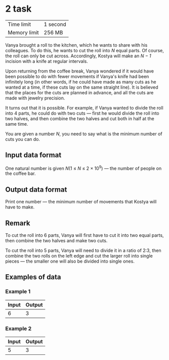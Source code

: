 # 2 task
<table>
  <tr>
      <td>Time limit</td>
      <td>1 second</td>
  </tr>
  <tr>
      <td>Memory limit</td>
      <td>256 MB</td>
  </tr>
</table>

Vanya brought a roll to the kitchen, which he wants to share with his colleagues. To do this, he wants to cut the roll into 
<i>N</i> equal parts. Of course, the roll can only be cut across. Accordingly, Kostya will make an <i>N − 1</i> incision with 
a knife at regular intervals.  

Upon returning from the coffee break, Vanya wondered if it would have been possible to do with fewer movements if Vanya's knife 
had been infinitely long (in other words, if he could have made as many cuts as he wanted at a time, if these cuts lay on the 
same straight line). It is believed that the places for the cuts are planned in advance, and all the cuts are made with jewelry 
precision.  

It turns out that it is possible. For example, if Vanya wanted to divide the roll into 4 parts, he could do with two cuts — first 
he would divide the roll into two halves, and then combine the two halves and cut both in half at the same time.  

You are given a number <i>N</i>, you need to say what is the minimum number of cuts you can do.

## Input data format
One natural number is given <i>N</i>(1 ≤ <i>N</i> ≤ 2 × 10<sup>9</sup>) — the number of people on the coffee bar.

## Output data format
Print one number — the minimum number of movements that Kostya will have to make.

## Remark
To cut the roll into 6 parts, Vanya will first have to cut it into two equal parts, then combine the two halves and make two cuts.  

To cut the roll into 5 parts, Vanya will need to divide it in a ratio of 2:3, then combine the two rolls on the left edge and cut 
the larger roll into single pieces — the smaller one will also be divided into single ones.

## Examples of data

### Example 1
| Input | Output |
|:------|:-------|
| 6     | 3      |

### Example 2
| Input | Output |
|:------|:-------|
| 5     | 3      |